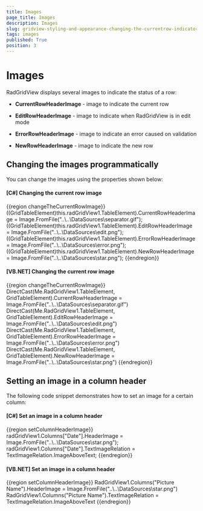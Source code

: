 ```yaml
---
title: Images
page_title: Images
description: Images
slug: gridview-styling-and-appearance-changing-the-currentrow-indicator
tags: images
published: True
position: 3
---
```


# Images



RadGridView displays several images to indicate the status of a row:

* __CurrentRowHeaderImage__ - image to indicate the current row

* __EditRowHeaderImage__ - image to indicate when RadGridView is in edit mode

* __ErrorRowHeaderImage__ - image to indicate an error caused on validation

* __NewRowHeaderImage__  - image to indicate the new row

## Changing the images programmatically

You can change the images using the properties shown below:

#### __[C#] Changing the current row image__

{{region changeTheCurrentRowImage}}
	            ((GridTableElement)this.radGridView1.TableElement).CurrentRowHeaderImage = Image.FromFile("..\\..\\DataSources\\separator.gif");
	            ((GridTableElement)this.radGridView1.TableElement).EditRowHeaderImage = Image.FromFile("..\\..\\DataSources\\edit.png");
	            ((GridTableElement)this.radGridView1.TableElement).ErrorRowHeaderImage = Image.FromFile("..\\..\\DataSources\\error.png");
	            ((GridTableElement)this.radGridView1.TableElement).NewRowHeaderImage = Image.FromFile("..\\..\\DataSources\\star.png"); 
	{{endregion}}



#### __[VB.NET] Changing the current row image__

{{region changeTheCurrentRowImage}}
	        DirectCast(Me.RadGridView1.TableElement, GridTableElement).CurrentRowHeaderImage = Image.FromFile("..\\..\\DataSources\\separator.gif")
	        DirectCast(Me.RadGridView1.TableElement, GridTableElement).EditRowHeaderImage = Image.FromFile("..\\..\\DataSources\\edit.png")
	        DirectCast(Me.RadGridView1.TableElement, GridTableElement).ErrorRowHeaderImage = Image.FromFile("..\\..\\DataSources\\error.png")
	        DirectCast(Me.RadGridView1.TableElement, GridTableElement).NewRowHeaderImage = Image.FromFile("..\\..\\DataSources\\star.png")
	{{endregion}}





## Setting an image in a column header

The following code snippet demonstrates how to set an image for a certain column:

#### __[C#] Set an image in a column header__

{{region setColumnHeaderImage}}
	            radGridView1.Columns["Date"].HeaderImage = Image.FromFile("..\\..\\DataSources\\star.png");
	            radGridView1.Columns["Date"].TextImageRelation = TextImageRelation.ImageAboveText;
	{{endregion}}



#### __[VB.NET] Set an image in a column header__

{{region setColumnHeaderImage}}
	        RadGridView1.Columns("Picture Name").HeaderImage = Image.FromFile("..\\..\\DataSources\\star.png")
	        RadGridView1.Columns("Picture Name").TextImageRelation = TextImageRelation.ImageAboveText
	{{endregion}}


